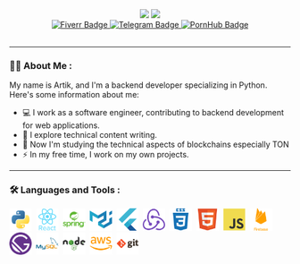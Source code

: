 <div id="header" align="center">
  <img src="https://i.giphy.com/media/v1.Y2lkPTc5MGI3NjExMGtqY3R5MG5sc2VwZDEwd2FsMHY1OTl2bzZkYnRtdnRiN2V6MzJ0bCZlcD12MV9pbnRlcm5hbF9naWZfYnlfaWQmY3Q9cw/LMt9638dO8dftAjtco/giphy.gif" width="100"/>
  <img src="https://i.giphy.com/media/v1.Y2lkPTc5MGI3NjExbmh6OTdzNnV5cGJuNG1peWp4NGR5dGJ6dG03cWlrcGFhOWNzcHRpMyZlcD12MV9pbnRlcm5hbF9naWZfYnlfaWQmY3Q9Zw/3osxYc2axjCJNsCXyE/giphy.gif" width="100"/>
</div>
<div id="badges" align="center">
  <a href="https://www.fiverr.com/artiksk">
    <img src="https://img.shields.io/badge/Fiverr-green?logo=fiverr&logoColor=white" alt="Fiverr Badge"/>
  </a>
  <a href="https://t.me/ArtiikSK">
    <img src="https://img.shields.io/badge/telegram-blue?logo=telegram&logoColor=white" alt="Telegram Badge"/>
  </a>
  <a href="https://www.youtube.com/watch?v=dQw4w9WgXcQ">
    <img src="https://img.shields.io/badge/PornHub-orange?logo=JAVASCRIPT&logoColor=white" alt="PornHub Badge"/>
  </a>
  
</div>
<div align="center">
  <img src="https://komarev.com/ghpvc/?username=ArtiikSK&style=flat-square&color=blue" alt=""/>
</div>

---

### :man_technologist: About Me :

My name is Artik, and I'm a backend developer specializing in Python. Here's some information about me:

- :computer: I work as a software engineer, contributing to backend development for web applications.
- :seedling: I explore technical content writing.
- :rocket: Now I'm studying the technical aspects of blockchains especially TON
- :zap: In my free time, I work on my own projects.

---

### :hammer_and_wrench: Languages and Tools :
<div>
  <img src="https://github.com/devicons/devicon/blob/master/icons/python/python-original.svg" title="Java" alt="Java" width="40" height="40"/>&nbsp;
  <img src="https://github.com/devicons/devicon/blob/master/icons/react/react-original-wordmark.svg" title="React" alt="React" width="40" height="40"/>&nbsp;
  <img src="https://github.com/devicons/devicon/blob/master/icons/spring/spring-original-wordmark.svg" title="Spring" alt="Spring" width="40" height="40"/>&nbsp;
  <img src="https://github.com/devicons/devicon/blob/master/icons/materialui/materialui-original.svg" title="Material UI" alt="Material UI" width="40" height="40"/>&nbsp;
  <img src="https://github.com/devicons/devicon/blob/master/icons/flutter/flutter-original.svg" title="Flutter" alt="Flutter" width="40" height="40"/>&nbsp;
  <img src="https://github.com/devicons/devicon/blob/master/icons/redux/redux-original.svg" title="Redux" alt="Redux " width="40" height="40"/>&nbsp;
  <img src="https://github.com/devicons/devicon/blob/master/icons/css3/css3-plain-wordmark.svg"  title="CSS3" alt="CSS" width="40" height="40"/>&nbsp;
  <img src="https://github.com/devicons/devicon/blob/master/icons/html5/html5-original.svg" title="HTML5" alt="HTML" width="40" height="40"/>&nbsp;
  <img src="https://github.com/devicons/devicon/blob/master/icons/javascript/javascript-original.svg" title="JavaScript" alt="JavaScript" width="40" height="40"/>&nbsp;
  <img src="https://github.com/devicons/devicon/blob/master/icons/firebase/firebase-plain-wordmark.svg" title="Firebase" alt="Firebase" width="40" height="40"/>&nbsp;
  <img src="https://github.com/devicons/devicon/blob/master/icons/gatsby/gatsby-original.svg" title="Gatsby"  alt="Gatsby" width="40" height="40"/>&nbsp;
  <img src="https://github.com/devicons/devicon/blob/master/icons/mysql/mysql-original-wordmark.svg" title="MySQL"  alt="MySQL" width="40" height="40"/>&nbsp;
  <img src="https://github.com/devicons/devicon/blob/master/icons/nodejs/nodejs-original-wordmark.svg" title="NodeJS" alt="NodeJS" width="40" height="40"/>&nbsp;
  <img src="https://github.com/devicons/devicon/blob/master/icons/amazonwebservices/amazonwebservices-plain-wordmark.svg" title="AWS" alt="AWS" width="40" height="40"/>&nbsp;
  <img src="https://github.com/devicons/devicon/blob/master/icons/git/git-original-wordmark.svg" title="Git" **alt="Git" width="40" height="40"/>
</div>
